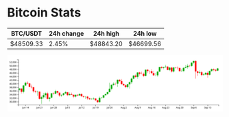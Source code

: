 # Bitcoin Stats

BTC/USDT|24h change|24h high|24h low|
|---|---|---|---|
|$48509.33|2.45%|$48843.20|$46699.56|

<img src="./chart.svg">
